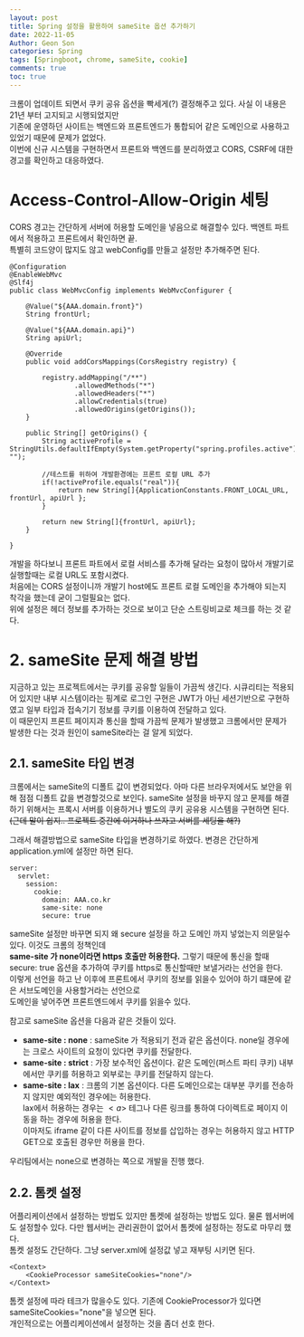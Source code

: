 ```yaml
---
layout: post
title: Spring 설정을 활용하여 sameSite 옵션 추가하기
date: 2022-11-05
Author: Geon Son
categories: Spring
tags: [Springboot, chrome, sameSite, cookie]
comments: true
toc: true    
---
```


크롬이 업데이트 되면서 쿠키 공유 옵션을 빡세게(?) 결정해주고 있다. 사실 이 내용은 21년 부터 고지되고 시행되었지만  
기존에 운영하던 사이트는 백엔드와 프론트엔드가 통합되어 같은 도메인으로 사용하고 있었기 때문에 문제가 없었다.  
이번에 신규 시스템을 구현하면서 프론트와 백엔드를 분리하였고 CORS, CSRF에 대한 경고를 확인하고 대응하였다.



# Access-Control-Allow-Origin 세팅
CORS 경고는 간단하게 서버에 허용할 도메인을 넣음으로 해결할수 있다. 백엔트 파트에서 적용하고 프론트에서 확인하면 끝.  
특별히 코드양이 많지도 않고 webConfig를 만들고 설정만 추가해주면 된다.
```
@Configuration
@EnableWebMvc
@Slf4j
public class WebMvcConfig implements WebMvcConfigurer {

    @Value("${AAA.domain.front}")
    String frontUrl;

    @Value("${AAA.domain.api}")
    String apiUrl;

    @Override
    public void addCorsMappings(CorsRegistry registry) {

        registry.addMapping("/**")
                .allowedMethods("*")
                .allowedHeaders("*")
                .allowCredentials(true)
                .allowedOrigins(getOrigins());
    }

    public String[] getOrigins() {
        String activeProfile = StringUtils.defaultIfEmpty(System.getProperty("spring.profiles.active"), "");

        //테스트를 위하여 개발환경에는 프론트 로컬 URL 추가
        if(!activeProfile.equals("real")){
            return new String[]{ApplicationConstants.FRONT_LOCAL_URL, frontUrl, apiUrl };
        }

        return new String[]{frontUrl, apiUrl};
    }

}

```

개발을 하다보니 프론트 파트에서 로컬 서비스를 추가해 달라는 요청이 많아서 개발기로 실행할때는 로컬 URL도 포함시켰다.  
처음에는 CORS 설정이니까 개발기 host에도 프론트 로컬 도메인을 추가해야 되는지 착각을 했는데 굳이 그럴필요는 없다.  
위에 설정은 헤더 정보를 추가하는 것으로 보이고 단순 스트링비교로 체크를 하는 것 같다.

# 2. sameSite 문제 해결 방법

지금하고 있는 프로젝트에서는 쿠키를 공유할 일들이 가끔씩 생긴다. 시큐리티는 적용되어 있지만 내부 시스템이라는 핑계로 로그인 구현은 JWT가 아닌 세션기반으로 구현하였고 일부 타입과 접속기기 정보를 쿠키를 이용하여 전달하고 있다.  
이 때문인지 프론트 페이지과 통신을 할때 가끔씩 문제가 발생했고 크롬에서만 문제가 발생한 다는 것과 원인이 sameSite라는 걸 알게 되었다.

## 2.1. sameSite 타입 변경

크롬에서는 sameSite의 디폴트 값이 변경되었다. 아마 다른 브라우저에서도 보안을 위해 점점 디폴트 값을 변경할것으로 보인다.   sameSite 설정을 바꾸지 않고 문제를 해결하기 위해서는 프록시 서버를 이용하거나 별도의 쿠키 공유용 시스템을 구현하면 된다.  
 ~~(근데 말이 쉽지.. 프로젝트 중간에 이거하나 쓰자고 서버를 세팅을 해?)~~

그래서 해결방법으로 sameSite 타입을 변경하기로 하였다. 변경은 간단하게 application.yml에 설정만 하면 된다.

~~~
server:
  servlet:
    session:      
      cookie:
        domain: AAA.co.kr
        same-site: none
        secure: true
~~~

sameSite 설정만 바꾸면 되지 왜 secure 설정을 하고 도메인 까지 넣었는지 의문일수 있다. 이것도 크롬의 정책인데  
**same-site 가 none이라면 https 호출만 허용한다.** 그렇기 때문에 통신을 할때 secure: true 옵션을 추가하여 쿠키를 https로 통신할때만 보낼거라는 선언을 한다.  
이렇게 선언을 하고 난 이후에 프론트에서 쿠키의 정보를 읽을수 있어야 하기 떄문에 같은 서브도메인을 사용할거라는 선언으로  
도메인을 넣어주면 프론트엔드에서 쿠키를 읽을수 있다.

참고로 sameSite 옵션을 다음과 같은 것들이 있다.

* **same-site : none** : sameSite 가 적용되기 전과 같은 옵션이다. none일 경우에는 크로스 사이트의 요청이 있다면 쿠키를 전달한다.  
* **same-site : strict** : 가장 보수적인 옵션이다. 같은 도메인(퍼스트 파티 쿠키) 내부에서만 쿠키를 허용하고 외부로는 쿠키를 전달하지 않는다.  
* **same-site : lax** : 크롬의 기본 옵션이다. 다른 도메인으로는 대부분 쿠키를 전송하지 않지만 예외적인 경우에는 허용한다.  
lax에서 허용하는 경우는 $<a>$ 테그나 다른 링크를 통하여 다이렉트로 페이지 이동을 하는 경우에 허용을 한다.  
이마저도 iframe 같이 다른 사이트를 정보를 삽입하는 경우는 허용하지 않고 HTTP GET으로 호출된 경우만 허용을 한다.

우리팀에서는 none으로 변경하는 쪽으로 개발을 진행 했다.



## 2.2. 톰켓 설정
어플리케이션에서 설정하는 방법도 있지만 톰켓에 설정하는 방법도 있다. 물론 웹서버에도 설정할수 있다. 다만 웹서버는 관리권한이 없어서 톰켓에 설정하는 정도로 마무리 했다.  
톰켓 설정도 간단하다. 그냥 server.xml에 설정값 넣고 재부팅 시키면 된다.

~~~
<Context>
    <CookieProcessor sameSiteCookies="none"/>
</Context>
~~~

톰켓 설정에 따라 테크가 많을수도 있다. 기존에 CookieProcessor가 있다면 sameSiteCookies="none"을 넣으면 된다.  
개인적으로는 어플리케이션에서 설정하는 것을 좀더 선호 한다.
